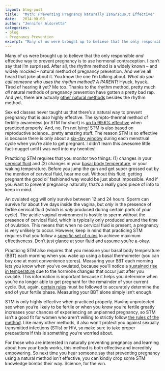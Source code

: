 ```yaml
---
layout: blog-post
title:  "Myth: Preventing Pregnancy Naturally Isn&rsquo;t Effective"
date:   2014-08-08
author: "Jennifer Aldoretta"
categories: 
- blog
- Pregnancy Prevention
excerpt: "Many of us were brought up to believe that the only responsible and effective way to prevent pregnancy is to use hormonal contraception. I can&rsquo;t say that I&rsquo;m surprised, but this is actually completely untrue..."
---
```



Many of us were brought up to believe that the only responsible *and* effective way to prevent pregnancy is to use hormonal contraception. I can&rsquo;t say that I&rsquo;m surprised. After all, the rhythm method is a widely known &ndash; and widely mocked &ndash; natural method of pregnancy prevention. And we&rsquo;ve all heard that joke about it. You know the one I&rsquo;m talking about. *What do you call someone who uses the rhythm method? A PARENT!* Hyuck, hyuck. Tired of hearing it yet? Me too. Thanks to the rhythm method, pretty much *all* natural methods of pregnancy prevention have gotten a pretty bad rap. And yes, there are actually <a class="text-link" href="/blog/2014/06/23/standard-days-method-rhythm-method-sympto-thermal-method-whats-the-difference/#.U-TVToBdVW1">other natural methods</a> besides the rhythm method.

Sex ed classes never taught us that there&rsquo;s a natural way to prevent pregnancy that is *also* highly effective. The sympto-thermal method of fertility awareness (or STM for short) is <a class="text-link" href="/the-cycle/chapter-9-sympto-thermal-method-effectiveness/">up to 99.6% effective</a> when practiced properly. And, no, I&rsquo;m not lying! STM is also based on reproductive science...pretty amazing stuff. The reason STM is so effective is because there is only about a <a class="text-link" href="/the-cycle/chapter-6-hormone-changes-and-fertility-signals/#what-is-cervical-fluid">six-day window</a> during each menstrual cycle when you&rsquo;re able to get pregnant. I didn&rsquo;t learn this awesome little fact-nugget until I was well into my twenties! 

Practicing STM requires that you monitor two things: (1) changes in your <a class="text-link" href="/the-cycle/chapter-6-hormone-changes-and-fertility-signals/#what-is-cervical-fluid">cervical fluid</a> and (2) changes in your <a class="text-link" href="/the-cycle/chapter-6-hormone-changes-and-fertility-signals/#what-is-bbt">basal body temperature</a>, or your waking temperature. Before you jump the gun and get super grossed out by the mention of cervical fluid, hear me out. Without this fluid, getting pregnant the good ol&rsquo; fashioned way would be just about impossible. And if you want to prevent pregnancy naturally, that&rsquo;s a really good piece of info to keep in mind. 

An ovulated egg will only survive between 12 and 24 hours. Sperm can survive for about five days inside the vagina, but *only* in the presence of fertile cervical fluid (which is *only* produced during certain parts of your cycle). The acidic vaginal environment is hostile to sperm without the presence of cervical fluid, which is typically only produced around the time of ovulation. This means that when no cervical fluid is present, a pregnancy is very unlikely to occur. However, keep in mind that practicing STM requires that you follow a <a class="text-link" href="/the-cycle/chapter-7-the-rules-of-the-sympto-thermal-method/">specific set of rules</a> to achieve maximum effectiveness. Don&rsquo;t just glance at your fluid and assume you&rsquo;re a-okay.

Practicing STM also requires that you measure your basal body temperature (BBT) each morning when you wake up using a basal thermometer (you can buy one at most convenience stores). Measuring your BBT each morning lets you know when you&rsquo;ve ovulated, because you&rsquo;ll notice a <a class="text-link" href="/the-cycle/chapter-6-hormone-changes-and-fertility-signals/">sustained rise in temperature</a> due to the hormone changes that occur just after you ovulate. This information is important because it helps you determine when you&rsquo;re no longer able to get pregnant for the remainder of your current cycle. But, again, <a class="text-link" href="/the-cycle/chapter-7-the-rules-of-the-sympto-thermal-method/">certain rules</a> must be followed to accurately determine the end of your fertile phase. Measuring your BBT alone simply isn&rsquo;t enough.

STM is only highly effective when practiced properly. Having unprotected sex when you&rsquo;re likely to be fertile or when you *know* you&rsquo;re fertile greatly increases your chances of experiencing an unplanned pregnancy, so STM isn&rsquo;t a good fit for women who aren&rsquo;t willing to strictly follow <a class="text-link" href="/the-cycle/chapter-7-the-rules-of-the-sympto-thermal-method/">the rules of the method</a>. Like many other methods, it also won&rsquo;t protect you against sexually transmitted infections (STIs) or HIV, so make sure to take proper precautions if this is something you&rsquo;re worried about.

For those who are interested in naturally preventing pregnancy and learning about how your body works, this method is both effective and incredibly empowering. So next time you hear someone say that preventing pregnancy using a natural method isn&rsquo;t effective, you can kindly drop some STM knowledge bombs their way. Science, for the win.
